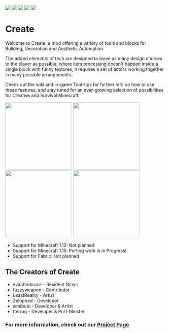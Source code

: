  [![](https://img.shields.io/badge/Supporters-30-ff5733)](https://www.patreon.com/simibubi)  [![](https://img.shields.io/badge/Available%20for-MC%201.14-c70039)](https://www.curseforge.com/minecraft/mc-mods/create/files) [![](https://img.shields.io/github/license/Creators-of-Create/Create?style=flat&color=900c3f)](https://github.com/Creators-of-Create/Create/blob/master/LICENSE)    [![](https://img.shields.io/discord/620934202875183104?color=844685&label=Feedback%20%26%20Help&style=flat)](https://discord.gg/hmaD7Se) [![](https://cf.way2muchnoise.eu/short_create.svg?badge_style=flat)](https://www.curseforge.com/minecraft/mc-mods/create)

# Create
Welcome to Create, a mod offering a variety of tools and blocks for Building, Decoration and Aesthetic Automation.

The added elements of tech are designed to leave as many design choices to the player as possible, where item processing doesn't happen inside a single block with funny textures, it requires a set of actors working together in many possible arrangements.

Check out the wiki and in-game Tool-tips for further info on how to use these features, and stay tuned for an ever-growing selection of possibilities for Creative and Survival Minecraft.

[<img src="https://i.imgur.com/0lLX9Oy.jpg" width="210">](https://github.com/simibubi/Create/issues "Report Issues")
[<img src="https://i.imgur.com/bjEZraY.jpg" width="210">](https://www.youtube.com/playlist?list=PLyADkcfPLU8ywCXZPaDbQ_JZJL0CGDN5Z "Watch Videos")
[<img src="https://i.imgur.com/aWrjfKJ.jpg" width="210">](https://discord.gg/hmaD7Se "Feedback & Help")
[<img src="https://i.imgur.com/xj8o2xC.jpg" width="210">](https://www.patreon.com/simibubi "Support Us")

- Support for Minecraft 1.12: Not planned
- Support for Minecraft 1.15: Porting work is in Progress!
- Support for Fabric: Not planned

## The Creators of Create
- evanthebruce - Resident Nitwit
- fuzzyweapon - Contributor
- LeastReality - Artist
- Zelophed - Developer
- simibubi - Developer & Artist
- tterrag - Developer & Port-Meister

### For more information, check out our [Project Page](https://www.curseforge.com/minecraft/mc-mods/create)

